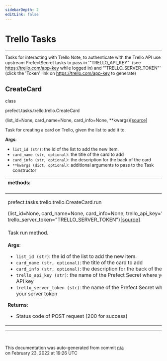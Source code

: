 ```yaml
---
sidebarDepth: 2
editLink: false
---
```

# Trello Tasks
---
Tasks for interacting with Trello
Note, to authenticate with the Trello API use upstream PrefectSecret tasks to pass in
'"TRELLO_API_KEY"' (see https://trello.com/app-key while logged in)
and '"TRELLO_SERVER_TOKEN"' (click the 'Token' link on https://trello.com/app-key to generate)
 ## CreateCard
 <div class='class-sig' id='prefect-tasks-trello-trello-createcard'><p class="prefect-sig">class </p><p class="prefect-class">prefect.tasks.trello.trello.CreateCard</p>(list_id=None, card_name=None, card_info=None, **kwargs)<span class="source"><a href="https://github.com/PrefectHQ/prefect/blob/master/src/prefect/tasks/trello/trello.py#L7">[source]</a></span></div>

Task for creating a card on Trello, given the list to add it to.

**Args**:   <ul class="args"><li class="args">`list_id (str)`: the id of the list to add the new item.   </li><li class="args">`card_name (str, optional)`: the title of the card to add   </li><li class="args">`card_info (str, optional)`: the description for the back of the card   </li><li class="args">`**kwargs (dict, optional)`: additional arguments to pass to the Task constructor</li></ul>

|methods: &nbsp;&nbsp;&nbsp;&nbsp;&nbsp;&nbsp;&nbsp;&nbsp;&nbsp;&nbsp;&nbsp;&nbsp;&nbsp;&nbsp;&nbsp;&nbsp;&nbsp;&nbsp;&nbsp;&nbsp;&nbsp;&nbsp;&nbsp;&nbsp;&nbsp;&nbsp;&nbsp;&nbsp;&nbsp;&nbsp;&nbsp;&nbsp;&nbsp;&nbsp;&nbsp;&nbsp;&nbsp;&nbsp;&nbsp;&nbsp;&nbsp;&nbsp;&nbsp;&nbsp;&nbsp;&nbsp;&nbsp;&nbsp;&nbsp;&nbsp;&nbsp;&nbsp;&nbsp;&nbsp;&nbsp;&nbsp;&nbsp;&nbsp;&nbsp;&nbsp;&nbsp;&nbsp;&nbsp;&nbsp;&nbsp;&nbsp;&nbsp;&nbsp;&nbsp;&nbsp;&nbsp;&nbsp;&nbsp;&nbsp;&nbsp;&nbsp;&nbsp;&nbsp;&nbsp;&nbsp;&nbsp;&nbsp;&nbsp;&nbsp;&nbsp;&nbsp;&nbsp;&nbsp;&nbsp;&nbsp;&nbsp;&nbsp;&nbsp;&nbsp;&nbsp;&nbsp;&nbsp;&nbsp;&nbsp;&nbsp;&nbsp;&nbsp;&nbsp;&nbsp;&nbsp;&nbsp;&nbsp;&nbsp;&nbsp;&nbsp;&nbsp;&nbsp;&nbsp;&nbsp;&nbsp;&nbsp;&nbsp;&nbsp;&nbsp;&nbsp;&nbsp;&nbsp;&nbsp;&nbsp;&nbsp;&nbsp;&nbsp;&nbsp;&nbsp;&nbsp;&nbsp;&nbsp;&nbsp;&nbsp;&nbsp;&nbsp;&nbsp;&nbsp;&nbsp;&nbsp;&nbsp;&nbsp;&nbsp;&nbsp;&nbsp;&nbsp;&nbsp;&nbsp;&nbsp;&nbsp;|
|:----|
 | <div class='method-sig' id='prefect-tasks-trello-trello-createcard-run'><p class="prefect-class">prefect.tasks.trello.trello.CreateCard.run</p>(list_id=None, card_name=None, card_info=None, trello_api_key=&quot;TRELLO_API_KEY&quot;, trello_server_token=&quot;TRELLO_SERVER_TOKEN&quot;)<span class="source"><a href="https://github.com/PrefectHQ/prefect/blob/master/src/prefect/tasks/trello/trello.py#L31">[source]</a></span></div>
<p class="methods">Task run method.<br><br>**Args**:   <ul class="args"><li class="args">`list_id (str)`: the id of the list to add the new item.   </li><li class="args">`card_name (str, optional)`: the title of the card to add   </li><li class="args">`card_info (str, optional)`: the description for the back of the card   </li><li class="args">`trello_api_key (str)`: the name of the Prefect Secret where you've stored your API key   </li><li class="args">`trello_server_token (str)`: the name of the Prefect Secret   where you've stored your server token</li></ul> **Returns**:   <ul class="args"><li class="args">Status code of POST request (200 for success)</li></ul></p>|

---
<br>


<p class="auto-gen">This documentation was auto-generated from commit <a href='https://github.com/PrefectHQ/prefect/commit/n/a'>n/a</a> </br>on February 23, 2022 at 19:26 UTC</p>